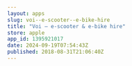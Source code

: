 ```yaml
---
layout: apps
slug: voi--e-scooter--e-bike-hire
title: "Voi – e-scooter & e-bike hire"
store: apple
app_id: 1395921017
date: 2024-09-19T07:54:43Z
published: 2018-08-31T21:06:40Z
---
```

